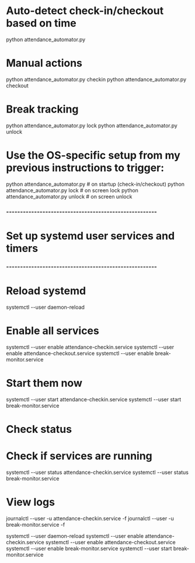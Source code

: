 # Auto-detect check-in/checkout based on time
python attendance_automator.py

# Manual actions
python attendance_automator.py checkin
python attendance_automator.py checkout

# Break tracking
python attendance_automator.py lock
python attendance_automator.py unlock

# Use the OS-specific setup from my previous instructions to trigger:
python attendance_automator.py # on startup (check-in/checkout)
python attendance_automator.py lock # on screen lock
python attendance_automator.py unlock # on screen unlock


### ------------------------------------------------------
# Set up systemd user services and timers
### ------------------------------------------------------
# Reload systemd
systemctl --user daemon-reload

# Enable all services
systemctl --user enable attendance-checkin.service
systemctl --user enable attendance-checkout.service
systemctl --user enable break-monitor.service

# Start them now
systemctl --user start attendance-checkin.service
systemctl --user start break-monitor.service


# Check status
# Check if services are running
systemctl --user status attendance-checkin.service
systemctl --user status break-monitor.service

# View logs
journalctl --user -u attendance-checkin.service -f
journalctl --user -u break-monitor.service -f



systemctl --user daemon-reload
systemctl --user enable attendance-checkin.service
systemctl --user enable attendance-checkout.service
systemctl --user enable break-monitor.service
systemctl --user start break-monitor.service